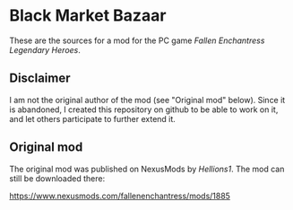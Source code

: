 Black Market Bazaar 
===================

These are the sources for a mod for the PC game _Fallen Enchantress Legendary Heroes_.

Disclaimer
----------

I am not the original author of the mod (see "Original mod" below). Since it is abandoned, I created this repository on github to be able to work on it, and let others participate to further extend it.

Original mod
------------

The original mod was published on NexusMods by _Hellions1_. The mod can still be downloaded there:

https://www.nexusmods.com/fallenenchantress/mods/1885


